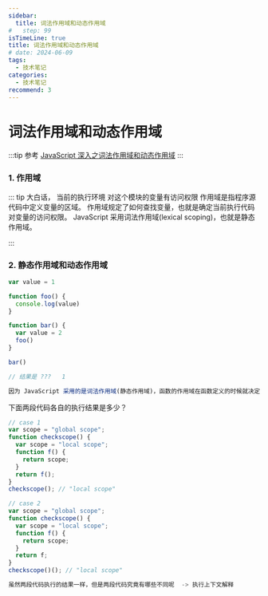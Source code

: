 ```yaml
---
sidebar:
  title: 词法作用域和动态作用域
#   step: 99
isTimeLine: true
title: 词法作用域和动态作用域
# date: 2024-06-09
tags:
  - 技术笔记
categories:
  - 技术笔记
recommend: 3
---
```


# 词法作用域和动态作用域

:::tip 参考
[JavaScript 深入之词法作用域和动态作用域](https://github.com/mqyqingfeng/Blog/issues/3)
:::

### 1. 作用域

::: tip 大白话， 当前的执行环境 对这个模块的变量有访问权限
作用域是指程序源代码中定义变量的区域。
作用域规定了如何查找变量，也就是确定当前执行代码对变量的访问权限。
JavaScript 采用词法作用域(lexical scoping)，也就是静态作用域。

:::

### 2. 静态作用域和动态作用域

```js
var value = 1

function foo() {
  console.log(value)
}

function bar() {
  var value = 2
  foo()
}

bar()

// 结果是 ???   1

因为 JavaScript 采用的是词法作用域(静态作用域)，函数的作用域在函数定义的时候就决定了。
```

下面两段代码各自的执行结果是多少？

```js
// case 1
var scope = "global scope";
function checkscope() {
  var scope = "local scope";
  function f() {
    return scope;
  }
  return f();
}
checkscope(); // "local scope"

// case 2
var scope = "global scope";
function checkscope() {
  var scope = "local scope";
  function f() {
    return scope;
  }
  return f;
}
checkscope()(); // "local scope"

虽然两段代码执行的结果一样，但是两段代码究竟有哪些不同呢  -> 执行上下文解释
```
